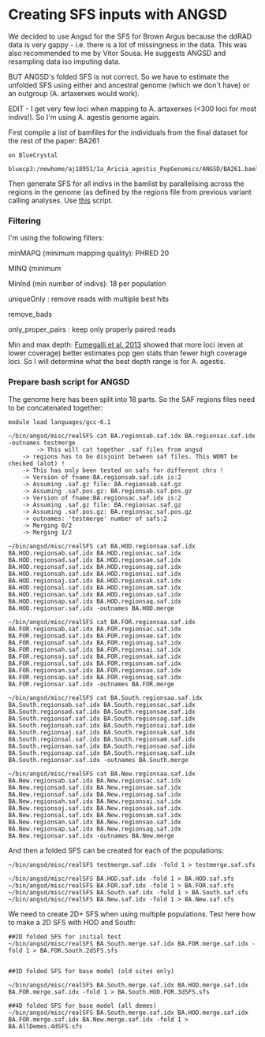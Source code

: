# Creating SFS inputs with ANGSD

We decided to use Angsd for the SFS for Brown Argus because the ddRAD data is very gappy - i.e. there is a lot of missingness in the data. This was also recommended to me by Vitor Sousa. He suggests ANGSD and resampling data iso imputing data. 

BUT ANGSD's folded SFS is not correct. So we have to estimate the unfolded SFS using either and ancestral genome (which we don't have) or an outgroup (A. artaxerxes would work). 

EDIT - I get very few loci when mapping to A. artaxerxes (<300 loci for most indivs!). So I'm using A. agestis genome again. 



First compile a list of bamfiles for the individuals from the final dataset for the rest of the paper: BA261
```
on BlueCrystal

bluecp3:/newhome/aj18951/1a_Aricia_agestis_PopGenomics/ANGSD/BA261.bamlist
```

Then generate SFS for all indivs in the bamlist by parallelising across the regions in the genome (as defined by the regions file from previous variant calling analyses. 
Use [this](https://github.com/alexjvr1/AriciaAgestis_PopGenMS/blob/master/angsd.sfs.sh) script. 


### Filtering

I'm using the following filters: 

minMAPQ (minimum mapping quality): PHRED 20

MINQ (minimum 

MinInd (min number of indivs): 18 per population

uniqueOnly : remove reads with multiple best hits

remove_bads

only_proper_pairs : keep only properly paired reads


Min and max depth: [Fumegalli et al. 2013](https://www.ncbi.nlm.nih.gov/pmc/articles/PMC3813878/) showed that more loci (even at lower coverage) better estimates pop gen stats than fewer high coverage loci. 
So I will determine what the best depth range is for A. agestis. 





### Prepare bash script for ANGSD


The genome here has been split into 18 parts. So the SAF regions files need to be concatenated together: 

```
module load languages/gcc-6.1

~/bin/angsd/misc/realSFS cat BA.regionsab.saf.idx BA.regionsac.saf.idx -outnames testmerge
        -> This will cat together .saf files from angsd
	-> regions has to be disjoint between saf files. This WONT be checked (alot) !
	-> This has only been tested on safs for different chrs !
	-> Version of fname:BA.regionsab.saf.idx is:2
	-> Assuming .saf.gz file: BA.regionsab.saf.gz
	-> Assuming .saf.pos.gz: BA.regionsab.saf.pos.gz
	-> Version of fname:BA.regionsac.saf.idx is:2
	-> Assuming .saf.gz file: BA.regionsac.saf.gz
	-> Assuming .saf.pos.gz: BA.regionsac.saf.pos.gz
	-> outnames: 'testmerge' number of safs:2
	-> Merging 0/2 
	-> Merging 1/2 
  
~/bin/angsd/misc/realSFS cat BA.HOD.regionsaa.saf.idx BA.HOD.regionsab.saf.idx BA.HOD.regionsac.saf.idx BA.HOD.regionsad.saf.idx BA.HOD.regionsae.saf.idx BA.HOD.regionsaf.saf.idx BA.HOD.regionsag.saf.idx BA.HOD.regionsah.saf.idx BA.HOD.regionsai.saf.idx BA.HOD.regionsaj.saf.idx BA.HOD.regionsak.saf.idx BA.HOD.regionsal.saf.idx BA.HOD.regionsam.saf.idx BA.HOD.regionsan.saf.idx BA.HOD.regionsao.saf.idx BA.HOD.regionsap.saf.idx BA.HOD.regionsaq.saf.idx BA.HOD.regionsar.saf.idx -outnames BA.HOD.merge

~/bin/angsd/misc/realSFS cat BA.FOR.regionsaa.saf.idx BA.FOR.regionsab.saf.idx BA.FOR.regionsac.saf.idx BA.FOR.regionsad.saf.idx BA.FOR.regionsae.saf.idx BA.FOR.regionsaf.saf.idx BA.FOR.regionsag.saf.idx BA.FOR.regionsah.saf.idx BA.FOR.regionsai.saf.idx BA.FOR.regionsaj.saf.idx BA.FOR.regionsak.saf.idx BA.FOR.regionsal.saf.idx BA.FOR.regionsam.saf.idx BA.FOR.regionsan.saf.idx BA.FOR.regionsao.saf.idx BA.FOR.regionsap.saf.idx BA.FOR.regionsaq.saf.idx BA.FOR.regionsar.saf.idx -outnames BA.FOR.merge

~/bin/angsd/misc/realSFS cat BA.South.regionsaa.saf.idx BA.South.regionsab.saf.idx BA.South.regionsac.saf.idx BA.South.regionsad.saf.idx BA.South.regionsae.saf.idx BA.South.regionsaf.saf.idx BA.South.regionsag.saf.idx BA.South.regionsah.saf.idx BA.South.regionsai.saf.idx BA.South.regionsaj.saf.idx BA.South.regionsak.saf.idx BA.South.regionsal.saf.idx BA.South.regionsam.saf.idx BA.South.regionsan.saf.idx BA.South.regionsao.saf.idx BA.South.regionsap.saf.idx BA.South.regionsaq.saf.idx BA.South.regionsar.saf.idx -outnames BA.South.merge

~/bin/angsd/misc/realSFS cat BA.New.regionsaa.saf.idx BA.New.regionsab.saf.idx BA.New.regionsac.saf.idx BA.New.regionsad.saf.idx BA.New.regionsae.saf.idx BA.New.regionsaf.saf.idx BA.New.regionsag.saf.idx BA.New.regionsah.saf.idx BA.New.regionsai.saf.idx BA.New.regionsaj.saf.idx BA.New.regionsak.saf.idx BA.New.regionsal.saf.idx BA.New.regionsam.saf.idx BA.New.regionsan.saf.idx BA.New.regionsao.saf.idx BA.New.regionsap.saf.idx BA.New.regionsaq.saf.idx BA.New.regionsar.saf.idx -outnames BA.New.merge
```

And then a folded SFS can be created for each of the populations: 
```
~/bin/angsd/misc/realSFS testmerge.saf.idx -fold 1 > testmerge.saf.sfs

~/bin/angsd/misc/realSFS BA.HOD.saf.idx -fold 1 > BA.HOD.saf.sfs
~/bin/angsd/misc/realSFS BA.FOR.saf.idx -fold 1 > BA.FOR.saf.sfs
~/bin/angsd/misc/realSFS BA.South.saf.idx -fold 1 > BA.South.saf.sfs
~/bin/angsd/misc/realSFS BA.New.saf.idx -fold 1 > BA.New.saf.sfs
```

We need to create 2D+ SFS when using multiple populations. Test here how to make a 2D SFS with HOD and South: 
```
##2D folded SFS for initial test 
~/bin/angsd/misc/realSFS BA.South.merge.saf.idx BA.FOR.merge.saf.idx -fold 1 > BA.FOR.South.2dSFS.sfs


##3D folded SFS for base model (old sites only)

~/bin/angsd/misc/realSFS BA.South.merge.saf.idx BA.HOD.merge.saf.idx BA.FOR.merge.saf.idx -fold 1 > BA.South.HOD.FOR.3dSFS.sfs

##4D folded SFS for base model (all demes)
~/bin/angsd/misc/realSFS BA.South.merge.saf.idx BA.HOD.merge.saf.idx BA.FOR.merge.saf.idx BA.New.merge.saf.idx -fold 1 > BA.AllDemes.4dSFS.sfs
```

